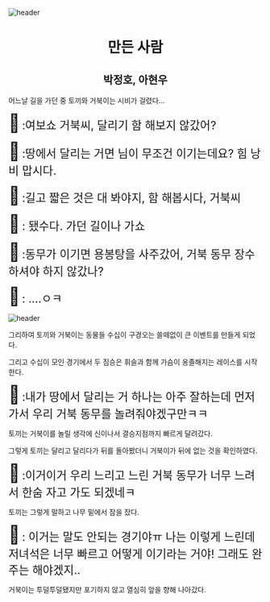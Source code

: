 

![header](https://capsule-render.vercel.app/api?type=waving&animation=scaleIn&color=gradient&height=300&section=header&text=토끼와_거북이&fontSize=60&fontAlign=75&stroke=FF00FF&strokeWidth=.50)

<div align="center">

# 만든 사람

## 박정호, 아현우

</div>

어느날 길을 가던 중 토끼와 거북이는 시비가 걸렸다...

<span style="font-size:250%">🐰</span>
<span style="font-size:160%">:여보쇼 거북씨, 달리기 함 해보지 않갔어?</span>

<span style="font-size:250%">🐢</span>
<span style="font-size:160%">:땅에서 달리는 거면 님이 무조건 이기는데요? 힘 낭비 맙시다.</span>

<span style="font-size:250%">🐰</span>
<span style="font-size:160%">:길고 짧은 것은 대 봐야지, 함 해봅시다, 거북씨</span>

<span style="font-size:250%">🐢</span>
<span style="font-size:160%">: 됐수다. 가던 길이나 가쇼</span>

<span style="font-size:250%">🐰</span>
<span style="font-size:160%">:동무가 이기면 용봉탕을 사주갔어, 거북 동무 장수 하셔야 하지 않갔나?</span>

<span style="font-size:250%">🐢</span>
<span style="font-size:160%">: ....ㅇㅋ</span>


![header](https://search.pstatic.net/common/?src=http%3A%2F%2Fblogfiles.naver.net%2FMjAyMTEwMTVfMTg5%2FMDAxNjM0Mjc3ODg5MDM0.bSIPhn1D7Z8keHZ0DZCvIgtHcOITryfG7j8P-s977FQg.S7yEOdTAsB5nIziD6cr2phDwxqkLlFuCGr_XttqbY-8g.JPEG.juju3210050%2Fgiraffes-2685352.jpg&type=sc960_832)

그리하여 토끼와 거북이는 동물들 수십이 구경오는 쓸떼없이 큰 이벤트를 만들게 되었다.

그리고 수십이 모인 경기에서 두 짐승은 휘슬과 함께 가슴이 옹졸해지는 레이스를 시작한다.

<span style="font-size:250%">🐰</span>
<span style="font-size:160%">:내가 땅에서 달리는 거 하나는 아주 잘하는데 먼저 가서 우리 거북 동무를 놀려줘야겠구만ㅋㅋ</span>

토끼는 거북이를 놀릴 생각에 신이나서 결승지점까지 빠르게 달려갔다.  

그렇게 토끼는 달리고 달리다가 뒤를 돌아봤더니 거북이가 뒤에 없는 것을 확인하였다.

<span style="font-size:250%">🐰</span>
<span style="font-size:160%">:이거이거 우리 느리고 느린 거북 동무가 너무 느려서 한숨 자고 가도 되겠네ㅋ</span>

토끼는 그렇게 말하고 나무 밑에서 잠을 잤다.

<span style="font-size:250%">🐢</span>
<span style="font-size:160%">: 이거는 말도 안되는 경기야ㅠ 나는 이렇게 느린데 저녀석은 너무 빠르고 어떻게 이기라는 거야! 그래도 완주는 해야겠지..</span>

거북이는 투덜투덜됐지만 포기하지 않고 열심히 앞을 향해 나아갔다.  
